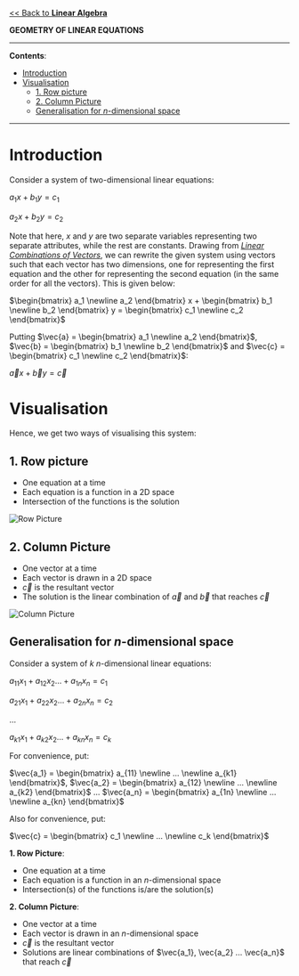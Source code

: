 <head>
  <script>
    MathJax = {
      tex: {
        inlineMath: [['$', '$']]
      }
    };
  </script>
  <script id="MathJax-script" async
    src="https://cdn.jsdelivr.net/npm/mathjax@3/es5/tex-chtml.js">
  </script>
</head>

[<< Back to **Linear Algebra**](https://pranigopu.github.io/mathematics/linear-algebra)

**GEOMETRY OF LINEAR EQUATIONS**

---

**Contents**:

- [Introduction](#introduction)
- [Visualisation](#visualisation)
  - [1. Row picture](#1-row-picture)
  - [2. Column Picture](#2-column-picture)
  - [Generalisation for $n$-dimensional space](#generalisation-for-n-dimensional-space)

---

# Introduction
Consider a system of two-dimensional linear equations:

$a_1x + b_1y = c_1$

$a_2x + b_2y = c_2$

Note that here, $x$ and $y$ are two separate variables representing two separate attributes, while the rest are constants. Drawing from [_Linear Combinations of Vectors_](https://pranigopu.github.io/mathematics/linear-algebra/linear-combos-of-vectors.html), we can rewrite the given system using vectors such that each vector has two dimensions, one for representing the first equation and the other for representing the second equation (in the same order for all the vectors). This is given below:

$\begin{bmatrix} a_1 \newline a_2 \end{bmatrix} x + \begin{bmatrix} b_1 \newline b_2 \end{bmatrix} y = \begin{bmatrix} c_1 \newline c_2 \end{bmatrix}$

Putting $\vec{a} = \begin{bmatrix} a_1 \newline a_2 \end{bmatrix}$, $\vec{b} = \begin{bmatrix} b_1 \newline b_2 \end{bmatrix}$ and $\vec{c} = \begin{bmatrix} c_1 \newline c_2 \end{bmatrix}$:

$\vec{a} x + \vec{b} y = \vec{c}$

# Visualisation
Hence, we get two ways of visualising this system:

## 1. Row picture

- One equation at a time
- Each equation is a function in a 2D space
- Intersection of the functions is the solution

![Row Picture](https://pranigopu.github.io/mathematics/linear-algebra/geometry-of-linear-equations/geometry-of-linear-equations--row-picture.png)

## 2. Column Picture

- One vector at a time
- Each vector is drawn in a 2D space
- $\vec{c}$ is the resultant vector
- The solution is the linear combination of $\vec{a}$ and $\vec{b}$ that reaches $\vec{c}$

![Column Picture](https://pranigopu.github.io/mathematics/linear-algebra/geometry-of-linear-equations/geometry-of-linear-equations--column-picture.png)

## Generalisation for $n$-dimensional space
Consider a system of $k$ $n$-dimensional linear equations:

$a_{11}x_1 + a_{12}x_2 ... + a_{1n}x_n = c_1$

$a_{21}x_1 + a_{22}x_2 ... + a_{2n}x_n = c_2$

...

$a_{k1}x_1 + a_{k2}x_2 ... + a_{kn}x_n = c_k$

For convenience, put:

$\vec{a_1} = \begin{bmatrix} a_{11} \newline ... \newline a_{k1} \end{bmatrix}$, $\vec{a_2} = \begin{bmatrix} a_{12} \newline ... \newline a_{k2} \end{bmatrix}$ ... $\vec{a_n} = \begin{bmatrix} a_{1n} \newline ... \newline a_{kn} \end{bmatrix}$

Also for convenience, put:

$\vec{c} = \begin{bmatrix} c_1 \newline ... \newline c_k \end{bmatrix}$

**1. Row Picture**:

- One equation at a time
- Each equation is a function in an $n$-dimensional space
- Intersection(s) of the functions is/are the solution(s)

**2. Column Picture**:

- One vector at a time
- Each vector is drawn in an $n$-dimensional space
- $\vec{c}$ is the resultant vector
- Solutions are linear combinations of $\vec{a_1}, \vec{a_2} ... \vec{a_n}$ that reach $\vec{c}$